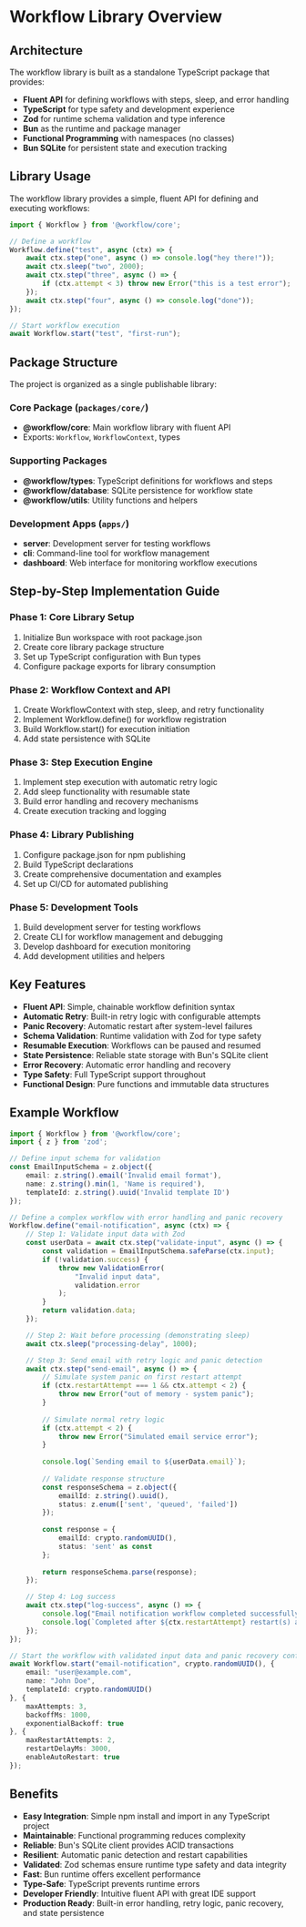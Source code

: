 # Workflow Library Overview

## Architecture

The workflow library is built as a standalone TypeScript package that provides:
- **Fluent API** for defining workflows with steps, sleep, and error handling
- **TypeScript** for type safety and development experience
- **Zod** for runtime schema validation and type inference
- **Bun** as the runtime and package manager
- **Functional Programming** with namespaces (no classes)
- **Bun SQLite** for persistent state and execution tracking

## Library Usage

The workflow library provides a simple, fluent API for defining and executing workflows:

```typescript
import { Workflow } from '@workflow/core';

// Define a workflow
Workflow.define("test", async (ctx) => {
    await ctx.step("one", async () => console.log("hey there!"));
    await ctx.sleep("two", 2000);
    await ctx.step("three", async () => {
        if (ctx.attempt < 3) throw new Error("this is a test error");
    });
    await ctx.step("four", async () => console.log("done"));
});

// Start workflow execution
await Workflow.start("test", "first-run");
```

## Package Structure

The project is organized as a single publishable library:

### Core Package (`packages/core/`)
- **@workflow/core**: Main workflow library with fluent API
- Exports: `Workflow`, `WorkflowContext`, types

### Supporting Packages
- **@workflow/types**: TypeScript definitions for workflows and steps
- **@workflow/database**: SQLite persistence for workflow state
- **@workflow/utils**: Utility functions and helpers

### Development Apps (`apps/`)
- **server**: Development server for testing workflows
- **cli**: Command-line tool for workflow management
- **dashboard**: Web interface for monitoring workflow executions

## Step-by-Step Implementation Guide

### Phase 1: Core Library Setup
1. Initialize Bun workspace with root package.json
2. Create core library package structure
3. Set up TypeScript configuration with Bun types
4. Configure package exports for library consumption

### Phase 2: Workflow Context and API
1. Create WorkflowContext with step, sleep, and retry functionality
2. Implement Workflow.define() for workflow registration
3. Build Workflow.start() for execution initiation
4. Add state persistence with SQLite

### Phase 3: Step Execution Engine
1. Implement step execution with automatic retry logic
2. Add sleep functionality with resumable state
3. Build error handling and recovery mechanisms
4. Create execution tracking and logging

### Phase 4: Library Publishing
1. Configure package.json for npm publishing
2. Build TypeScript declarations
3. Create comprehensive documentation and examples
4. Set up CI/CD for automated publishing

### Phase 5: Development Tools
1. Build development server for testing workflows
2. Create CLI for workflow management and debugging
3. Develop dashboard for execution monitoring
4. Add development utilities and helpers

## Key Features

- **Fluent API**: Simple, chainable workflow definition syntax
- **Automatic Retry**: Built-in retry logic with configurable attempts
- **Panic Recovery**: Automatic restart after system-level failures
- **Schema Validation**: Runtime validation with Zod for type safety
- **Resumable Execution**: Workflows can be paused and resumed
- **State Persistence**: Reliable state storage with Bun's SQLite client
- **Error Recovery**: Automatic error handling and recovery
- **Type Safety**: Full TypeScript support throughout
- **Functional Design**: Pure functions and immutable data structures

## Example Workflow

```typescript
import { Workflow } from '@workflow/core';
import { z } from 'zod';

// Define input schema for validation
const EmailInputSchema = z.object({
    email: z.string().email('Invalid email format'),
    name: z.string().min(1, 'Name is required'),
    templateId: z.string().uuid('Invalid template ID')
});

// Define a complex workflow with error handling and panic recovery
Workflow.define("email-notification", async (ctx) => {
    // Step 1: Validate input data with Zod
    const userData = await ctx.step("validate-input", async () => {
        const validation = EmailInputSchema.safeParse(ctx.input);
        if (!validation.success) {
            throw new ValidationError(
                "Invalid input data",
                validation.error
            );
        }
        return validation.data;
    });

    // Step 2: Wait before processing (demonstrating sleep)
    await ctx.sleep("processing-delay", 1000);

    // Step 3: Send email with retry logic and panic detection
    await ctx.step("send-email", async () => {
        // Simulate system panic on first restart attempt
        if (ctx.restartAttempt === 1 && ctx.attempt < 2) {
            throw new Error("out of memory - system panic");
        }
        
        // Simulate normal retry logic
        if (ctx.attempt < 2) {
            throw new Error("Simulated email service error");
        }
        
        console.log(`Sending email to ${userData.email}`);
        
        // Validate response structure
        const responseSchema = z.object({
            emailId: z.string().uuid(),
            status: z.enum(['sent', 'queued', 'failed'])
        });
        
        const response = { 
            emailId: crypto.randomUUID(), 
            status: 'sent' as const 
        };
        
        return responseSchema.parse(response);
    });

    // Step 4: Log success
    await ctx.step("log-success", async () => {
        console.log("Email notification workflow completed successfully");
        console.log(`Completed after ${ctx.restartAttempt} restart(s) and ${ctx.attempt} attempt(s)`);
    });
});

// Start the workflow with validated input data and panic recovery configuration
await Workflow.start("email-notification", crypto.randomUUID(), {
    email: "user@example.com",
    name: "John Doe",
    templateId: crypto.randomUUID()
}, {
    maxAttempts: 3,
    backoffMs: 1000,
    exponentialBackoff: true
}, {
    maxRestartAttempts: 2,
    restartDelayMs: 3000,
    enableAutoRestart: true
});
```

## Benefits

- **Easy Integration**: Simple npm install and import in any TypeScript project
- **Maintainable**: Functional programming reduces complexity
- **Reliable**: Bun's SQLite client provides ACID transactions
- **Resilient**: Automatic panic detection and restart capabilities
- **Validated**: Zod schemas ensure runtime type safety and data integrity
- **Fast**: Bun runtime offers excellent performance
- **Type-Safe**: TypeScript prevents runtime errors
- **Developer Friendly**: Intuitive fluent API with great IDE support
- **Production Ready**: Built-in error handling, retry logic, panic recovery, and state persistence